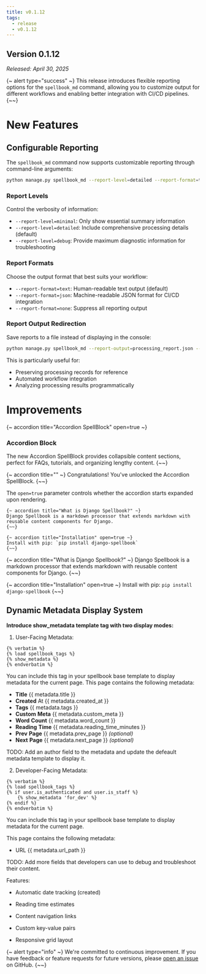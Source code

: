 ```yaml
---
title: v0.1.12
tags:
  - release
  - v0.1.12
---
```

## **Version 0.1.12**

*Released: April 30, 2025*

{~ alert type="success" ~}
This release introduces flexible reporting options for the `spellbook_md` command, allowing you to customize output for different workflows and enabling better integration with CI/CD pipelines.
{~~}

# New Features

## Configurable Reporting

The `spellbook_md` command now supports customizable reporting through command-line arguments:

```bash
python manage.py spellbook_md --report-level=detailed --report-format=text
```

### Report Levels

Control the verbosity of information:

- `--report-level=minimal`: Only show essential summary information
- `--report-level=detailed`: Include comprehensive processing details (default)
- `--report-level=debug`: Provide maximum diagnostic information for troubleshooting

### Report Formats

Choose the output format that best suits your workflow:

- `--report-format=text`: Human-readable text output (default)
- `--report-format=json`: Machine-readable JSON format for CI/CD integration
- `--report-format=none`: Suppress all reporting output

### Report Output Redirection

Save reports to a file instead of displaying in the console:

```bash
python manage.py spellbook_md --report-output=processing_report.json --report-format=json
```

This is particularly useful for:

- Preserving processing records for reference
- Automated workflow integration
- Analyzing processing results programmatically

# Improvements

{~ accordion title="Accordion SpellBlock" open=true ~}

### Accordion Block
The new Accordion SpellBlock provides collapsible content sections, perfect for FAQs, tutorials, and organizing lengthy content.
{~~}

{~ accordion title="" ~}
Congratulations! You've unlocked the Accordion SpellBlock.
{~~}

The `open=true` parameter controls whether the accordion starts expanded upon rendering.

```django
{~ accordion title="What is Django Spellbook?" ~}
Django Spellbook is a markdown processor that extends markdown with reusable content components for Django.
{~~}

{~ accordion title="Installation" open=true ~}
Install with pip: `pip install django-spellbook`
{~~}
```

{~ accordion title="What is Django Spellbook?" ~}
Django Spellbook is a markdown processor that extends markdown with reusable content components for Django.
{~~}

{~ accordion title="Installation" open=true ~}
Install with pip: `pip install django-spellbook`
{~~}

## Dynamic Metadata Display System

**Introduce show_metadata template tag with two display modes:**

1. User-Facing Metadata:

```django
{% verbatim %}
{% load spellbook_tags %}
{% show_metadata %}
{% endverbatim %}
```

You can include this tag in your spellbook base template to display metadata for the current page. This page contains the following metadata:

- **Title** {{ metadata.title }}
- **Created** At {{ metadata.created_at }}
- **Tags** {{ metadata.tags }}
- **Custom** **Meta** {{ metadata.custom_meta }}
- **Word** **Count** {{ metadata.word_count }}
- **Reading** **Time** {{ metadata.reading_time_minutes }}
- **Prev** **Page** {{ metadata.prev_page }} *(optional)*
- **Next** **Page** {{ metadata.next_page }} *(optional)*

TODO: Add an author field to the metadata and update the defeault metadata template to display it.

2. Developer-Facing Metadata:

```django
{% verbatim %}
{% load spellbook_tags %}
{% if user.is_authenticated and user.is_staff %}
    {% show_metadata 'for_dev' %}
{% endif %}
{% endverbatim %}
```

You can include this tag in your spellbook base template to display metadata for the current page.

This page contains the following metadata:

- URL {{ metadata.url_path }}

TODO: Add more fields that developers can use to debug and troubleshoot their content.

Features:

- Automatic date tracking (created)

- Reading time estimates

- Content navigation links

- Custom key-value pairs

- Responsive grid layout

{~ alert type="info" ~}
We're committed to continuous improvement. If you have feedback or feature requests for future versions, please [open an issue](https://github.com/smattymatty/django_spellbook/issues) on GitHub.
{~~}